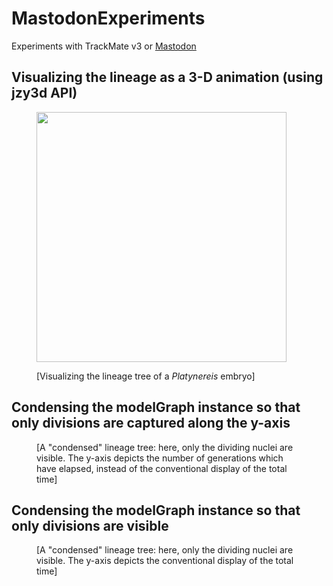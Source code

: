# MastodonExperiments
Experiments with TrackMate v3 or [Mastodon](https://github.com/bigdataviewer/mastodon-graph)

## Visualizing the lineage as a 3-D animation (using jzy3d API)

<p float="center"><figure><a href="https://www.youtube.com/watch?v=WElktGGKS6A"><img src="https://github.com/MLbyML/MLbyML.github.io/blob/master/images/2019-07-13/01_Screenshot.png" alt="" width="400"></a><figcaption>
   
   [Visualizing the lineage tree of a *Platynereis* embryo]</figcaption></figure></p>


## Condensing the modelGraph instance so that only divisions are captured along the y-axis

<p float="center"><figure><img src="https://github.com/MLbyML/MLbyML.github.io/blob/master/images/2019-07-13/02_condensedLineageTree.png" alt="" ><figcaption>
   [A "condensed" lineage tree: here, only the dividing nuclei are visible. The y-axis depicts the number of generations which have elapsed, instead of the conventional display of the total time]</figcaption></figure></p>
   
## Condensing the modelGraph instance so that only divisions are visible

<p float="center"><figure><img src="https://github.com/MLbyML/MLbyML.github.io/blob/master/images/2019-07-13/03_condensedSkeletonGraph.png" alt="" ><figcaption>
   [A "condensed" lineage tree: here, only the dividing nuclei are visible. The y-axis depicts the conventional display of the total time]</figcaption></figure></p>
